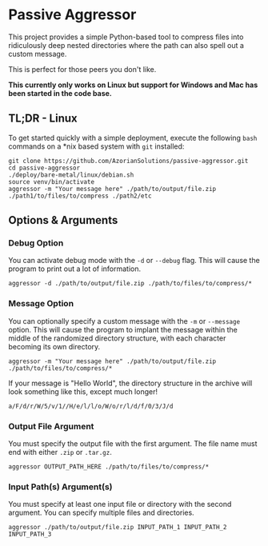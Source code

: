 # Passive Aggressor

This project provides a simple Python-based tool to compress files into ridiculously deep nested directories
where the path can also spell out a custom message.

This is perfect for those peers you don't like.

**This currently only works on Linux but support for Windows and Mac has been started in the code base.**

## TL;DR - Linux

To get started quickly with a simple deployment, execute the following `bash` commands on a *nix based system
with `git` installed:

```
git clone https://github.com/AzorianSolutions/passive-aggressor.git
cd passive-aggressor
./deploy/bare-metal/linux/debian.sh
source venv/bin/activate
aggressor -m "Your message here" ./path/to/output/file.zip ./path1/to/files/to/compress ./path2/etc
```

## Options & Arguments

### Debug Option

You can activate debug mode with the `-d` or `--debug` flag. This will cause the program to print out a lot of
information.

```
aggressor -d ./path/to/output/file.zip ./path/to/files/to/compress/*
```

### Message Option

You can optionally specify a custom message with the `-m` or `--message` option. This will cause the program to implant
the message within the middle of the randomized directory structure, with each character becoming its own directory.

```
aggressor -m "Your message here" ./path/to/output/file.zip ./path/to/files/to/compress/*
```

If your message is "Hello World", the directory structure in the archive will look something like this,
except much longer!

```
a/F/d/r/W/5/v/1//H/e/l/l/o/W/o/r/l/d/f/0/3/J/d
```

### Output File Argument

You must specify the output file with the first argument. The file name must end with either `.zip` or `.tar.gz`.

```
aggressor OUTPUT_PATH_HERE ./path/to/files/to/compress/*
```

### Input Path(s) Argument(s)

You must specify at least one input file or directory with the second argument. You can specify multiple files and
directories.

```
aggressor ./path/to/output/file.zip INPUT_PATH_1 INPUT_PATH_2 INPUT_PATH_3
```
